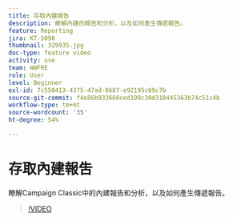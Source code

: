 ```yaml
---
title: 存取內建報吿
description: 瞭解內建的報告和分析，以及如何產生傳遞報告。
feature: Reporting
jira: KT-5090
thumbnail: 329935.jpg
doc-type: feature video
activity: use
team: WWFRE
role: User
level: Beginner
exl-id: 7c550413-4375-47ad-8687-e92195c69c7b
source-git-commit: f4e86b933660ced199c30d318445363b74c51c4b
workflow-type: tm+mt
source-wordcount: '35'
ht-degree: 54%

---
```


# 存取內建報吿

瞭解Campaign Classic中的內建報告和分析，以及如何產生傳遞報告。

>[!VIDEO](https://video.tv.adobe.com/v/329935?quality=12&learn=on)
